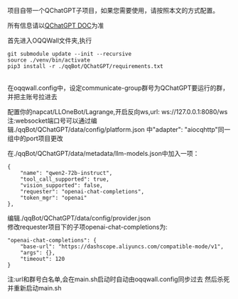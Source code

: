 项目自带一个QChatGPT子项目，如果您需要使用，请按照本文的方式配置。

所有信息请以[QChatGPT DOC](https://qchatgpt.rockchin.top/posts/config/)为准

首先进入OQQWall文件夹,执行
```
git submodule update --init --recursive
source ./venv/bin/activate
pip3 install -r ./qqBot/QChatGPT/requirements.txt
```
<br/>在oqqwall.config中，设定communicate-group群号为QChatGPT要运行的群，并把主账号拉进去


配置你的napcat/LLOneBot/Lagrange,开启反向ws,url: ws://127.0.0.1:8080/ws
<br/>注:websocket端口号可以通过编辑./qqBot/QChatGPT/data/config/platform.json 中"adapter": "aiocqhttp"同一组中的port项目更改

在./qqBot/QChatGPT/data/metadata/llm-models.json中加入一项：
```
{
    "name": "qwen2-72b-instruct",
    "tool_call_supported": true,
    "vision_supported": false,
    "requester": "openai-chat-completions",
    "token_mgr": "openai"
},
```
编辑./qqBot/QChatGPT/data/config/provider.json
<br/>修改requester项目下的子项openai-chat-completions为:
```
"openai-chat-completions": {
    "base-url": "https://dashscope.aliyuncs.com/compatible-mode/v1",
    "args": {},
    "timeout": 120
}
```
注:url和群号白名单,会在main.sh启动时自动由oqqwall.config同步过去
然后杀死并重新启动main.sh
